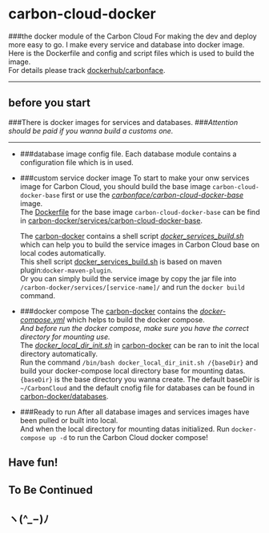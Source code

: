 # carbon-cloud-docker
###the docker module of the Carbon Cloud
For making the dev and deploy more easy to go. I make every service and database into docker image.<br>
Here is the Dockerfile and config and script files which is used to build the image.<br>
For details please track [dockerhub/carbonface](https://hub.docker.com/u/carbonface).
****
## before you start
###There is docker images for services and databases.
###_Attention should be paid if you wanna build a customs one._
***
* ###database image config file.
  Each database module contains a configuration file which is in used.
* ###custom service docker image 
  To start to make your onw services image for Carbon Cloud, you should build the base image `carbon-cloud-docker-base` first or use the [_carbonface/carbon-cloud-docker-base_][carbon-cloud-docker-base_dockerhub] image.<br>
  The [Dockerfile][carbon-cloud-docker-base_Dockerfile] for the base image `carbon-cloud-docker-base` can be find in [carbon-docker/services/carbon-cloud-docker-base][carbon-cloud-docker-base_github].
  
  The [carbon-docker][carbon-docker_github] contains a shell script [_docker_services_build.sh_][docker_services_build.sh_github] 
  which can help you to build the service images in Carbon Cloud base on local codes automatically.<br>
  This shell script [docker_services_build.sh][docker_services_build.sh_github] is based on maven plugin:`docker-maven-plugin`.<br>
  Or you can simply build the service image by copy the jar file into `/carbon-docker/services/[service-name]/` and run the `docker build` command.
* ###docker compose 
  The [carbon-docker][carbon-docker_github] contains the [_docker-compose.yml_][docker-compose.yml_github]
  which helps to build the docker compose.<br>
  _And before run the docker compose, make sure you have the correct directory for mounting use._<br>
  The [_docker_local_dir_init.sh_][docker_local_dir_init.sh_github] 
  in [carbon-docker][carbon-docker_github] can be ran to init the local directory automatically.<br>
  Run the command `/bin/bash docker_local_dir_init.sh /{baseDir}` and build your docker-compose local directory base for mounting datas.<br>
  `{baseDir}` is the base directory you wanna create. The default baseDir is `~/CarbonCloud` and the default cnofig file for databases can be found in [carbon-docker/databases][carbon-docker/databases_github].
* ###Ready to run
  After all database images and services images have been pulled or built into local.<br>
  And when the local directory for mounting datas initialized.
  Run `docker-compose up -d` to run the Carbon Cloud docker compose!
## Have fun!
## To Be Continued
## ヽ(^_−)ﾉ


[carbon-cloud-docker-base_github]:https://github.com/CarbonFace/carbon-docker/blob/master/services/carbon-cloud-docker-base
[carbon-cloud-docker-base_dockerhub]:https://hub.docker.com/r/carbonface/carbon-cloud-docker-base
[carbon-cloud-docker-base_Dockerfile]:https://github.com/CarbonFace/carbon-docker/blob/master/services/carbon-cloud-docker-base/Dockerfile
[carbon-docker_github]:https://github.com/CarbonFace/carbon-docker
[docker_services_build.sh_github]:https://github.com/CarbonFace/carbon-docker/docker_services_build.sh
[docker-compose.yml_github]:https://github.com/CarbonFace/carbon-docker/blob/master/docker-compose.yml
[docker_local_dir_init.sh_github]:https://github.com/CarbonFace/carbon-docker/blob/master/docker_local_dir_init.sh
[carbon-docker/databases_github]:https://github.com/CarbonFace/carbon-docker/blob/master/databases
